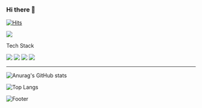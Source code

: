 ### Hi there 👋
[![Hits](https://hits.seeyoufarm.com/api/count/incr/badge.svg?url=https%3A%2F%2Fgithub.com%2Fhyunjin-shin&count_bg=%233D63C8&title_bg=%2386DDFF&icon=opsgenie.svg&icon_color=%23FFFFFF&title=hits&edge_flat=false)](https://hits.seeyoufarm.com)
<!--
**hyunjin-shin/hyunjin-shin** is a ✨ _special_ ✨ repository because its `README.md` (this file) appears on your GitHub profile.

Here are some ideas to get you started:

- 🔭 I’m currently working on ...
- 🌱 I’m currently learning ...
- 👯 I’m looking to collaborate on ...
- 🤔 I’m looking for help with ...
- 💬 Ask me about ...
- 📫 How to reach me: ...
- 😄 Pronouns: ...
- ⚡ Fun fact: ...
-->


<img src="https://img.shields.io/badge/doutori31@gmail.com-EA4335?style=plastic&logo=Gmail&logoColor=white">

<p>Tech Stack</p>
<div align="left">
<img src="https://img.shields.io/badge/C++-00599C?style=plastic&logo=cplusplus&logoColor=white">
<img src="https://img.shields.io/badge/JavaScript-F7DF1E?style=plastic&logo=javascript&logoColor=white">
<img src="https://img.shields.io/badge/Node.js-339933?style=plastic&logo=nodedotjs&logoColor=white">
<img src="https://img.shields.io/badge/React-61DAFB?style=plastic&logo=react&logoColor=white"><br>
</div>

***

<div>
  
  ![Anurag's GitHub stats](https://github-readme-stats.vercel.app/api?username=hyunjin-shin&theme=tokyonight&show_icons=true)
  
  ![Top Langs](https://github-readme-stats.vercel.app/api/top-langs/?username=hyunjin-shin&layout=compact&theme=tokyonight)
  
</div> 

![Footer](https://capsule-render.vercel.app/api?type=waving&color=auto&height=200&section=footer)

